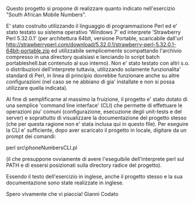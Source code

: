 Questo progetto si propone di realizzare quanto indicato nell'esercizio "South African Mobile Numbers".

E' stato costruito utilizzando il linguaggio di programmazione Perl ed e' stato testato su sistema operativo 'Windows 7' ed interprete 'Strawberry Perl 5.32.0.1' (per architettura 64bit, versione Portable, scaricabile dall'url <http://strawberryperl.com/download/5.32.0.1/strawberry-perl-5.32.0.1-64bit-portable.zip> ed utilizzabile semplicemente scompattando l'archivio compresso in una directory qualsiasi  e lanciando lo script batch portableshell.bat contenuto al suo interno). Non e' stato testato con altri s.o. o distribuzioni dell'interprete tuttavia, utilizzando solamente funzionalita' standard di Perl, in linea di principio dovrebbe funzionare anche su altre configurazioni (nel caso se ne abbiano di gia' installate e non si possa utilizzare quella indicata).

Al fine di semplificarne al massimo la fruizione, il progetto e' stato dotato di una semplice 'command line interface' (CLI) che permette di effettuare le operazioni piu' comuni (configurazione, esecuzione degli unit-tests e del server) e soprattutto di visualizzare la documentazione del progetto stesso (che per questa ragione non e' stata inclusa qui in questo file). Per eseguire la CLI e' sufficiente, dopo aver scaricato il progetto in locale, digitare da un prompt dei comandi:

perl src\phoneNumbersCLI.pl

(il che presuppone ovviamente di avere l'eseguibile dell'interprete perl sul PATH e di essersi posizionati sulla directory radice del progetto).

Essendo il testo dell'esercizio in inglese, anche il progetto stesso e la sua documentazione sono state realizzate in inglese.

Spero vivamente che vi piaccia!
Gianni Codato